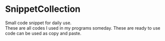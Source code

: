 # SnippetCollection
Small code snippet for daily use. </br>
These are all codes I used in my programs someday. These are ready to use code can be used as copy and paste. 
